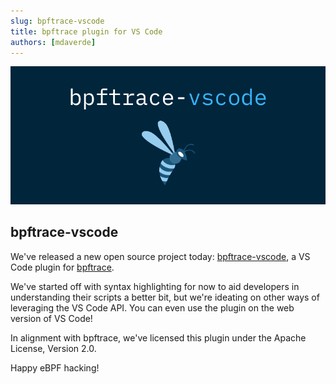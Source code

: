 ```yaml
---
slug: bpftrace-vscode
title: bpftrace plugin for VS Code
authors: [mdaverde]
---
```


![bpftrace-vscode banner](./bpftrace-vscode-banner.png)

## bpftrace-vscode

We've released a new open source project today: [bpftrace-vscode](https://github.com/bpfdeploy-io/bpftrace-vscode), a VS Code plugin for [bpftrace](https://github.com/iovisor/bpftrace).

We've started off with syntax highlighting for now to aid developers in understanding their scripts a better bit, but we're ideating on other ways of leveraging the VS Code API. You can even use the plugin on the web version of VS Code!

In alignment with bpftrace, we've licensed this plugin under the Apache License, Version 2.0.

Happy eBPF hacking!